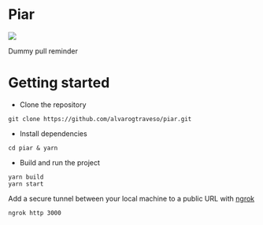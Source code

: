 # Piar
![](https://github.com/alvarogtraveso/piar/workflows/build/badge.svg?branch=master)

Dummy pull reminder

# Getting started
- Clone the repository
```
git clone https://github.com/alvarogtraveso/piar.git
```
- Install dependencies
```
cd piar & yarn
```
- Build and run the project
```
yarn build
yarn start
```

Add a secure tunnel between your local machine to a public URL with [ngrok](https://ngrok.com)
```
ngrok http 3000
```
